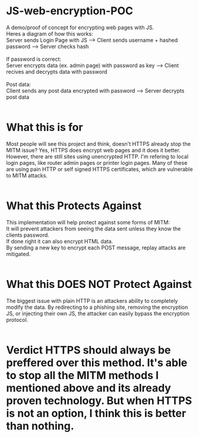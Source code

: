 # JS-web-encryption-POC
A demo/proof of concept for encrypting web pages with JS. <br>
Heres a diagram of how this works: <br>
Server sends Login Page with JS --> Client sends username + hashed password --> Server checks hash <br>
<br>
If password is correct: <br>
Server encrypts data (ex. admin page) with password as key --> Client recives and decrypts data with password <br>
 <br>
Post data: <br>
Client sends any post data encrypted with password --> Server decrypts post data <br>
<br>
<h1>What this is for</h1>
Most people will see this project and think, doesn't HTTPS already stop the MITM issue? Yes, HTTPS does encrypt web pages and it does it better. However, there are still sites using unencrypted HTTP. I'm refering to local login pages, like router admin pages or printer login pages. Many of these are using pain HTTP or self signed HTTPS certificates, which are vulnerable to MITM attacks.<br>
<br>
<h1>What this Protects Against</h1>
This implementation will help protect against some forms of MITM: <br>
It will prevent attackers from seeing the data sent unless they know the clients password. <br>
If done right it can also encrypt HTML data. <br>
By sending a new key to encrypt each POST message, replay attacks are mitigated. <br>
<br>
<h1>What this DOES NOT Protect Against</h1>
The biggest issue with plain HTTP is an attackers ability to completely modify the data. By redirecting to a phishing site, removing the encryption JS, or injecting their own JS, the attacker can easily bypass the encryption protocol.<br>
<br>
<h1>Verdict</hr>
HTTPS should always be preffered over this method. It's able to stop all the MITM methods I mentioned above and its already proven technology. But when HTTPS is not an option, I think this is better than nothing. <br>
